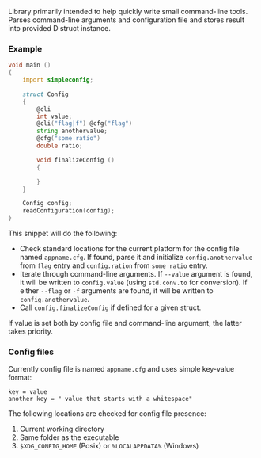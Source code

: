 Library primarily intended to help quickly write small command-line tools.
Parses command-line arguments and configuration file and stores result into
provided D struct instance.

### Example

```D
void main ()
{
    import simpleconfig;

    struct Config
    {
        @cli
        int value;
        @cli("flag|f") @cfg("flag")
        string anothervalue;
        @cfg("some ratio")
        double ratio;

        void finalizeConfig ()
        {

        }
    }

    Config config;
    readConfiguration(config);
}
```

This snippet will do the following:

- Check standard locations for the current platform for the config file named
  `appname.cfg`. If found, parse it and initialize `config.anothervalue` from
  `flag` entry and `config.ration` from `some ratio` entry.
- Iterate through command-line arguments. If `--value` argument is found, it
  will be written to `config.value` (using `std.conv.to` for conversion). If
  either `--flag` or `-f` arguments are found, it will be written to
  `config.anothervalue`.
- Call `config.finalizeConfig` if defined for a given struct.

If value is set both by config file and command-line argument, the latter takes
priority.

### Config files

Currently config file is named `appname.cfg` and uses simple key-value format:

```
key = value
another key = " value that starts with a whitespace"
```

The following locations are checked for config file presence:

1) Current working directory
2) Same folder as the executable
3) `$XDG_CONFIG_HOME` (Posix) or `%LOCALAPPDATA%` (Windows)

